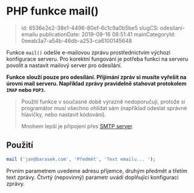 PHP funkce mail()
================================

> id: 6536e2e2-38e1-4496-80ef-6c1c9a0b5be5
> slugCS: odesilani-emailu
> publicationDate: 2019-09-16 08:51:41
> mainCategoryId: 0eeab3a7-a54b-46db-a253-ca6100145648

Funkce `mail()` odešle e-mailovou zprávu prostřednictvím výchozí konfigurace serveru. Pro korektní fungování je potřeba funkci na serveru povolit a nastavit mailový server pro odesílání.

**Funkce slouží pouze pro odesílání. Přijímání zpráv si musíte vyřešit na úrovni mail serveru. Například zprávy pravidelně stahovat protokolem `IMAP` nebo `POP3`.**

> Použití funkce v současné době výrazně nedoporučuji, protože si programátor musí všechno ohlídat sám (například odeslat správné hlavičky, nebo nastavit kódování).
>
> Mnohem lepší je připojení přes <a href="/odesilani-emailu-mail-smtp">SMTP server</a>.

Použití
-------

```php
mail ('jan@barasek.com', 'Předmět', 'Text emailu... '); 
```

Prvním parametrem uvedeme adresu příjemce, druhým předmět a třetím text zprávy. Čtvrtý (nepovinný) parametr uvádí doplňující konfiguraci zprávy.
